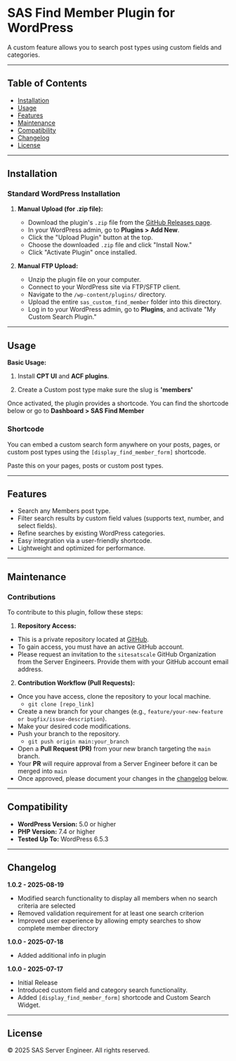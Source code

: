 # SAS Find Member Plugin for WordPress

A custom feature allows you to search post types using custom fields and categories.

---

## Table of Contents

- [Installation](#installation)
- [Usage](#usage)
- [Features](#features)
- [Maintenance](#maintenance)
- [Compatibility](#compatibility)
- [Changelog](#changelog)
- [License](#license)

---

## Installation
 
### Standard WordPress Installation

1.  **Manual Upload (for .zip file):**

    - Download the plugin's `.zip` file from the [GitHub Releases page](https://github.com/sitesatscale/sas_custom_find_member/releases).
    - In your WordPress admin, go to **Plugins > Add New**.
    - Click the "Upload Plugin" button at the top.
    - Choose the downloaded `.zip` file and click "Install Now."
    - Click "Activate Plugin" once installed.

2.  **Manual FTP Upload:**
    - Unzip the plugin file on your computer.
    - Connect to your WordPress site via FTP/SFTP client.
    - Navigate to the `/wp-content/plugins/` directory.
    - Upload the entire `sas_custom_find_member` folder into this directory.
    - Log in to your WordPress admin, go to **Plugins**, and activate "My Custom Search Plugin."

---

## Usage

**Basic Usage:**

1. Install **CPT UI** and **ACF plugins**.

2. Create a Custom post type make sure the slug is **'members'**

Once activated, the plugin provides a shortcode. You can find the shortcode below or go to **Dashboard > SAS Find Member**

### Shortcode

You can embed a custom search form anywhere on your posts, pages, or custom post types using the `[display_find_member_form]` shortcode.

Paste this on your pages, posts or custom post types.

---

## Features

- Search any Members post type.
- Filter search results by custom field values (supports text, number, and select fields).
- Refine searches by existing WordPress categories.
- Easy integration via a user-friendly shortcode.
- Lightweight and optimized for performance.

---

## Maintenance

### Contributions

To contribute to this plugin, follow these steps:

1. **Repository Access:**

- This is a private repository located at [GitHub](https://github.com/Scale-it-Sas/sas_custom_find_member).
- To gain access, you must have an active GitHub account.
- Please request an invitation to the `sitesatscale` GitHub Organization from the Server Engineers. Provide them with your GitHub account email address.

2. **Contribution Workflow (Pull Requests):**

- Once you have access, clone the repository to your local machine.
  - `git clone [repo_link]`
- Create a new branch for your changes (e.g., `feature/your-new-feature or bugfix/issue-description`).
- Make your desired code modifications.
- Push your branch to the repository.
  - `git push origin main:your_branch`
- Open a **Pull Request (PR)** from your new branch targeting the `main` branch.
- Your **PR** will require approval from a Server Engineer before it can be merged into `main`
- Once approved, please document your changes in the [changelog](#changelog) below.

---

## Compatibility

- **WordPress Version:** 5.0 or higher
- **PHP Version:** 7.4 or higher
- **Tested Up To:** WordPress 6.5.3

---

## Changelog

**1.0.2 - 2025-08-19**

- Modified search functionality to display all members when no search criteria are selected
- Removed validation requirement for at least one search criterion
- Improved user experience by allowing empty searches to show complete member directory

**1.0.0 - 2025-07-18**

- Added additional info in plugin

**1.0.0 - 2025-07-17**

- Initial Release
- Introduced custom field and category search functionality.
- Added `[display_find_member_form]` shortcode and Custom Search Widget.


---

## License

© 2025 SAS Server Engineer. All rights reserved.
